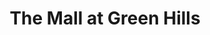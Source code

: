 ---
title: "The Mall at Green Hills"
url: /nashville/the-mall-at-green-hills/
shop: Einkaufszentrum
---